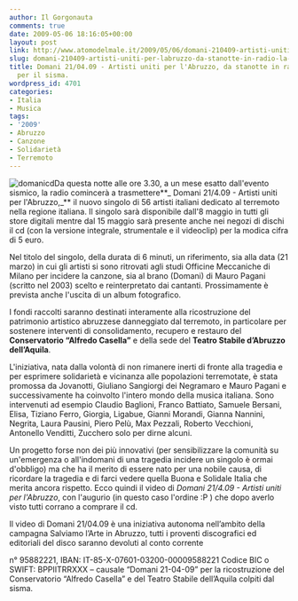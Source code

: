 ```yaml
---
author: Il Gorgonauta
comments: true
date: 2009-05-06 18:16:05+00:00
layout: post
link: http://www.atomodelmale.it/2009/05/06/domani-210409-artisti-uniti-per-labruzzo-da-stanotte-in-radio-la-canzone-per-il-sisma/
slug: domani-210409-artisti-uniti-per-labruzzo-da-stanotte-in-radio-la-canzone-per-il-sisma
title: Domani 21/04.09 - Artisti uniti per l'Abruzzo, da stanotte in radio la canzone
  per il sisma.
wordpress_id: 4701
categories:
- Italia
- Musica
tags:
- '2009'
- Abruzzo
- Canzone
- Solidarietà
- Terremoto
---
```


![domanicd](http://www.atomodelmale.it/wp-content/uploads/2009/05/domanicd.jpg)Da questa notte alle ore 3.30, a un mese esatto dall'evento sismico, la radio comincerà a trasmettere**_ Domani 21/4.09 - Artisti uniti per l'Abruzzo,_** il nuovo singolo di 56 artisti italiani dedicato al terremoto nella regione italiana. Il singolo sarà disponibile dall'8 maggio in tutti gli store digitali mentre dal 15 maggio sarà presente anche nei negozi di dischi il cd (con la versione integrale, strumentale e il videoclip) per la modica cifra di 5 euro.

Nel titolo del singolo, della durata di 6 minuti, un riferimento, sia alla data (21 marzo) in cui gli artisti si sono ritrovati  agli studi Officine Meccaniche di Milano per incidere la canzone, sia al brano (Domani) di Mauro Pagani (scritto nel 2003) scelto e reinterpretato dai cantanti. Prossimamente è prevista anche l'uscita di un album fotografico.

I fondi raccolti saranno destinati interamente alla ricostruzione del patrimonio artistico abruzzese danneggiato dal terremoto, in particolare per sostenere interventi di consolidamento, recupero e restauro del **Conservatorio “Alfredo Casella”** e della sede del **Teatro Stabile d’Abruzzo dell’Aquila**.

<!-- more -->


L'iniziativa, nata dalla volontà di non rimanere inerti di fronte alla tragedia e per esprimere solidarietà e vicinanza alle popolazioni terremotate, è stata promossa da Jovanotti, Giuliano Sangiorgi dei Negramaro e Mauro Pagani e successivamente ha coinvolto l'intero mondo della musica italiana. Sono intervenuti ad esempio Claudio Baglioni, Franco Battiato, Samuele Bersani, Elisa, Tiziano Ferro, Giorgia, Ligabue, Gianni Morandi, Gianna Nannini, Negrita, Laura Pausini, Piero Pelù, Max Pezzali, Roberto Vecchioni, Antonello Venditti, Zucchero solo per dirne alcuni.

Un progetto forse non dei più innovativi (per sensibilizzare la comunità su un'emergenza o all'indomani di una tragedia incidere un singolo è ormai d'obbligo) ma che ha il merito di essere nato per una nobile causa, di ricordare la tragedia e di farci vedere quella Buona e Solidale Italia che merita ancora rispetto. Ecco quindi il video di _Domani 21/4.09 - Artisti uniti per l'Abruzzo_, con l'augurio (in questo caso l'ordine :P ) che dopo averlo visto tutti corrano a comprare il cd.



Il video di Domani 21/04.09 è una iniziativa autonoma nell’ambito della campagna Salviamo l’Arte in Abruzzo, tutti i proventi discografici ed editoriali del disco saranno devoluti al conto corrente

n° 95882221, IBAN: IT-85-X-07601-03200-00009588221
Codice BIC o SWIFT: BPPIITRRXXX – causale “Domani 21-04-09”
per la ricostruzione del Conservatorio “Alfredo Casella” e del Teatro Stabile dell’Aquila colpiti dal sisma.

